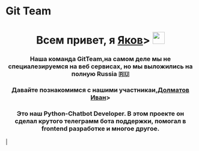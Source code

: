 # Git Team
<h1 align="center">Всем привет, я <a href="https://vk.com/id603226840" target="_blank">Яков</a>> 
<img src="https://github.com/blackcater/blackcater/raw/main/images/Hi.gif" height="32"/></h1>
<h3 align="center">Наша команда GitTeam,на самом деле мы не специалезируемся на веб сервисах, но мы выложились на полную Russia 🇷🇺</h3>
<h3 align="center">Давайте познакомимся с нашими участникаи,<a href="https://vk.com/fl1love" target="_blank">Долматов Иван</a>></h3>
<h3 align="center"> Это наш Python-Chatbot Developer. В этом проекте он сделал крутого телеграмм бота поддержки, помогал в frontend разработке и многое другое.</h3>                   |
